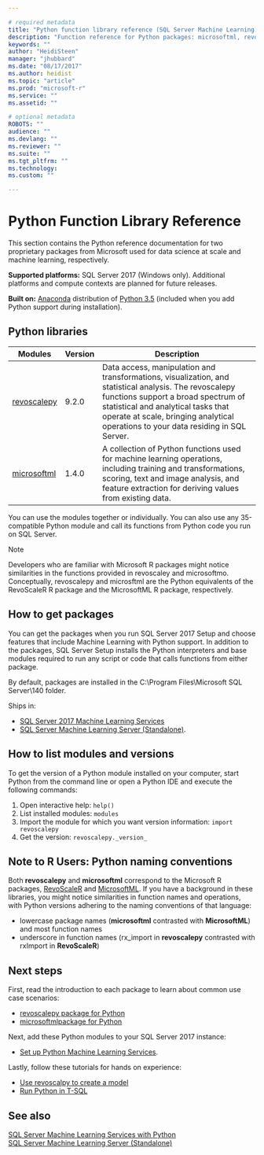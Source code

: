 ```yaml
---

# required metadata
title: "Python function library reference (SQL Server Machine Learning) | Microsoft Docs"
description: "Function reference for Python packages: microsoftml, revoscalepy"
keywords: ""
author: "HeidiSteen"
manager: "jhubbard"
ms.date: "08/17/2017"
ms.author: heidist
ms.topic: "article"
ms.prod: "microsoft-r"
ms.service: ""
ms.assetid: ""

# optional metadata
ROBOTS: ""
audience: ""
ms.devlang: ""
ms.reviewer: ""
ms.suite: ""
ms.tgt_pltfrm: ""
ms.technology:
ms.custom: ""

---
```


# Python Function Library Reference

This section contains the Python reference documentation for two proprietary packages from Microsoft used for data science at scale and machine learning, respectively.  

**Supported platforms:** SQL Server 2017 (Windows only). Additional platforms and compute contexts are planned for future releases.

**Built on:** [Anaconda](https://www.continuum.io/why-anaconda) distribution of [Python 3.5](https://www.python.org/doc) (included when you add Python support during installation). 

## Python libraries

|Modules | Version | Description |
|--------|---------|-------------|
|[revoscalepy](revoscalepy/revoscalepy-package.md) | 9.2.0 | Data access, manipulation and transformations, visualization, and statistical analysis. The revoscalepy functions support a broad spectrum of statistical and analytical tasks that operate at scale, bringing analytical operations to your data residing in SQL Server. |
|[microsoftml](microsoftml/microsoftml-package.md)| 1.4.0 | A collection of Python functions used for machine learning operations, including training and transformations, scoring, text and image analysis, and feature extraction for deriving values from existing data. |

You can use the modules together or individually. You can also use any 35-compatible Python module and call its functions from Python code you run on SQL Server.

> [!Note]
> Developers who are familiar with Microsoft R packages might notice similarities in the functions provided in revoscaley and microsoftmo. Conceptually, revoscalepy and microsftml are the Python equivalents of the RevoScaleR R package and the MicrosoftML R package, respectively.

## How to get packages

You can get the packages when you run SQL Server 2017 Setup and choose features that include Machine Learning with Python support. In addition to the packages, SQL Server Setup installs the Python interpreters and base modules required to run any script or code that calls functions from either package.

By default, packages are installed in the C:\Program Files\Microsoft SQL Server\140 folder.

Ships in:
+  [SQL Server 2017 Machine Learning Services](https://docs.microsoft.com/sql/advanced-analytics/python/sql-server-python-services) 
+ [SQL Server Machine Learning Server (Standalone)](https://docs.microsoft.com/sql/advanced-analytics/r/r-server-standalone#whats-new-in-microsoft-machine-learning-server).

## How to list modules and versions

To get the version of a Python module installed on your computer, start Python from the command line or open a Python IDE and execute the following commands:

1. Open interactive help: `help()`
2. List installed modules: `modules`
3. Import the module for which you want version information: `import revoscalepy`
4. Get the version: `revoscalepy._version_`

## Note to R Users: Python naming conventions

Both **revoscalepy** and **microsoftml** correspond to the Microsoft R packages, [RevoScaleR](../r-reference/revoscaler/revoscaler.md) and [MicrosoftML](../r-reference/microsoftml/microsoftml-package.md). If you have a background in these libraries, you might notice similarities in function names and operations, with Python versions adhering to the naming conventions of that language:

* lowercase package names (**microsoftml** contrasted with **MicrosoftML**) and most function names
* underscore in function names (rx_import in **revoscalepy** contrasted with rxImport in **RevoScaleR**)

## Next steps

First, read the introduction to each package to learn about common use case scenarios:

+ [revoscalepy package for Python](revoscalepy/revoscalepy-package.md)  
+ [microsoftmlpackage for Python](microsoftml/microsoftml-package.md) 

Next, add these Python modules to your SQL Server 2017 instance: 

+ [Set up Python Machine Learning Services](https://docs.microsoft.com/sql/advanced-analytics/python/setup-python-machine-learning-services).

Lastly, follow these tutorials for hands on experience:

+ [Use revoscalpy to create a model](https://docs.microsoft.com/sql/advanced-analytics/tutorials/use-python-revoscalepy-to-create-model) 
+ [Run Python in T-SQL](https://docs.microsoft.com/sql/advanced-analytics/tutorials/run-python-using-t-sql) 

## See also

  [SQL Server Machine Learning Services with Python](https://docs.microsoft.com/sql/advanced-analytics/python/sql-server-python-services)  
  [SQL Server Machine Learning Server (Standalone)](https://docs.microsoft.com/sql/advanced-analytics/r/r-server-standalone)